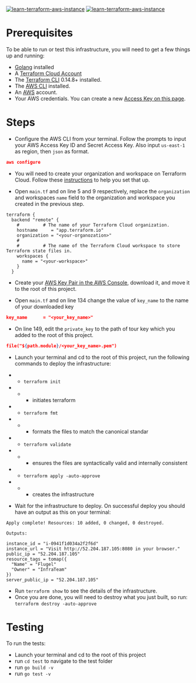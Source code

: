 [![learn-terraform-aws-instance](https://github.com/remiljw/learn-terraform-aws-instance/workflows/Build%20and%20Test/badge.svg)](https://github.com/remiljw/learn-terraform-aws-instance/actions/workflows/test.yml)  [![learn-terraform-aws-instance](https://github.com/remiljw/learn-terraform-aws-instance/workflows/Deploy%20to%20Production/badge.svg)](https://github.com/remiljw/learn-terraform-aws-instance/actions/workflows/deploy.yml) 

# Prerequisites
To be able to run or test this infrastructure, you will need to get a few things up and running: 
- [Golang](https://golang.org/doc/install) installed
- A [Terraform Cloud Account](https://app.terraform.io/)
- The [Terraform CLI](https://learn.hashicorp.com/tutorials/terraform/install-cli?in=terraform/aws-get-started) 0.14.8+ installed.
- The [AWS CLI](https://docs.aws.amazon.com/cli/latest/userguide/install-cliv2.html) installed.
- An [AWS](https://aws.amazon.com/free/) account.
- Your AWS credentials. You can create a new [Access Key on this page](https://console.aws.amazon.com/iam/home?#/security_credentials).

# Steps
- Configure the AWS CLI from your terminal. Follow the prompts to input your AWS Access Key ID and Secret Access Key. Also input `us-east-1` as region, then `json` as format.
```json
aws configure
```
- You will need to create your organization and workspace on Terraform Cloud. Follow these [instructions](https://learn.hashicorp.com/tutorials/terraform/github-actions) to help you set that up.

- Open `main.tf` and on line 5 and 9 respectively, replace the `organization` and workspaces `name` field to the organization and workspace you created in the previous step.
```hcl
terraform {
  backend "remote" {
    #         # The name of your Terraform Cloud organization.
    hostname     = "app.terraform.io"
    organization = "<your-organozation>"
    #
    #         # The name of the Terraform Cloud workspace to store Terraform state files in.
    workspaces {
      name = "<your-workspace>"
    }
  }
```
- Create your [AWS Key Pair in the AWS Console](https://docs.aws.amazon.com/AWSEC2/latest/UserGuide/ec2-key-pairs.html#having-ec2-create-your-key-pair), download it, and move it to the root of this project.

- Open `main.tf` and on line 134 change the value of `key_name` to the name of your downloaded key
```json
key_name      = "<your_key_name>"
```
- On line 149, edit the `private_key` to the path of tour key which you added to the root of this project. 
```json
file("${path.module}/<your_key_name>.pem")
```

- Launch your terminal and cd to the root of this project, run the following commands to deploy the infrastructure:
- - `terraform init`
- - - initiates terraform
- - `terraform fmt` 
- - - formats the files to match the canonical standar
- - `terraform validate`
- - - ensures the files are syntactically valid and internally consistent
- - `terraform apply -auto-approve`
- - - creates the infrastructure

- Wait for the infrastructure to deploy. On successful deploy you should have an output as this on your terminal:
```shell
Apply complete! Resources: 10 added, 0 changed, 0 destroyed.

Outputs:

instance_id = "i-0941f1d034a2f2f6d"
instance_url = "Visit http://52.204.187.105:8080 in your browser."
public_ip = "52.204.187.105"
resource_tags = tomap({
  "Name" = "Flugel"
  "Owner" = "InfraTeam"
})
server_public_ip = "52.204.187.105"
```
- Run `terraform show` to see the details of the infrastructure. 
- Once you are done, you will need to destroy what you just built, so run:
`terraform destroy -auto-approve` 

# Testing
To run the tests:
- Launch your terminal and cd to the root of this project
- run `cd test` to navigate to the test folder
- run `go build -v`
- run `go test -v`